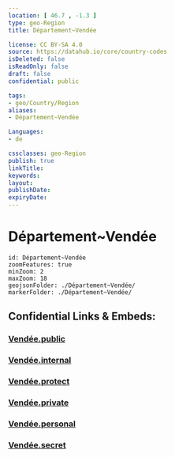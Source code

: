 ```yaml
---
location: [ 46.7 , -1.3 ] 
type: geo-Region
title: Département~Vendée

license: CC BY-SA 4.0
source: https://datahub.io/core/country-codes
isDeleted: false
isReadOnly: false
draft: false
confidential: public

tags:
- geo/Country/Region
aliases:
- Département~Vendée

Languages:
- de

cssclasses: geo-Region
publish: true
linkTitle: 
keywords: 
layout: 
publishDate: 
expiryDate: 
---
```


# Département~Vendée

```leaflet
id: Département~Vendée
zoomFeatures: true 
minZoom: 2 
maxZoom: 18
geojsonFolder: ./Département~Vendée/
markerFolder: ./Département~Vendée/
```


## Confidential Links & Embeds: 

### [Vendée.public](/_public/\Earth\Continent\Europe\Europe~West\France\regions~France\Pays_de_la_Loire\departments~Pays_de_la_LoireVendée.public.md) 

### [Vendée.internal](/_internal/\Earth\Continent\Europe\Europe~West\France\regions~France\Pays_de_la_Loire\departments~Pays_de_la_LoireVendée.internal.md) 

### [Vendée.protect](/_protect/\Earth\Continent\Europe\Europe~West\France\regions~France\Pays_de_la_Loire\departments~Pays_de_la_LoireVendée.protect.md) 

### [Vendée.private](/_private/\Earth\Continent\Europe\Europe~West\France\regions~France\Pays_de_la_Loire\departments~Pays_de_la_LoireVendée.private.md) 

### [Vendée.personal](/_personal/\Earth\Continent\Europe\Europe~West\France\regions~France\Pays_de_la_Loire\departments~Pays_de_la_LoireVendée.personal.md) 

### [Vendée.secret](/_secret/\Earth\Continent\Europe\Europe~West\France\regions~France\Pays_de_la_Loire\departments~Pays_de_la_LoireVendée.secret.md)

